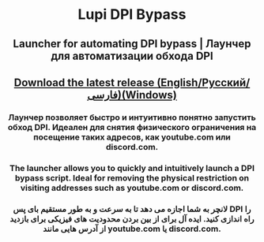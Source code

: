 <h1 align="center">Lupi DPI Bypass</h1>
<h2 align="center">Launcher for automating DPI bypass | Лаунчер для автоматизации обхода DPI</h2>
<h2 align="center"><a href="https://github.com/0netervezer0/Lupi-DPI/releases/tag/1.4.1">Download the latest release (English/Русский/فارسی)(Windows)</a></h2>
<h3 align="center">Лаунчер позволяет быстро и интуитивно понятно запустить обход DPI. Идеален для снятия физического ограничения на посещение таких адресов, как youtube.com или discord.com.</h3>
<h3 align="center">The launcher allows you to quickly and intuitively launch a DPI bypass script. Ideal for removing the physical restriction on visiting addresses such as youtube.com or discord.com.</h3>
<h3 align="center">لانچر به شما اجازه می دهد تا به سرعت و به طور مستقیم بای پس DPI را راه اندازی کنید. ایده آل برای از بین بردن محدودیت های فیزیکی برای بازدید از آدرس هایی مانند youtube.com یا discord.com.</h3>
